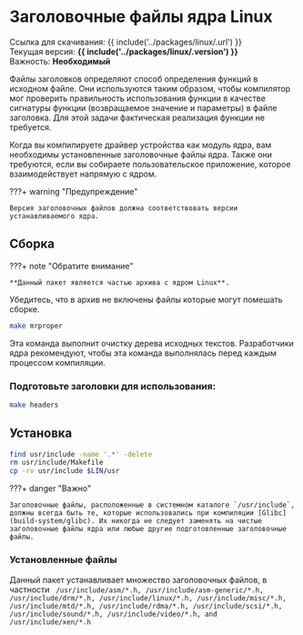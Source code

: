 # Заголовочные файлы ядра Linux 

Ссылка для скачивания: {{ include('../packages/linux/.url') }}
<br />
Текущая версия: <b>{{ include('../packages/linux/.version') }}</b>
<br />
Важность: <b>Необходимый</b>

Файлы заголовков определяют способ определения функций в исходном файле. Они используются таким образом, чтобы компилятор мог проверить правильность использования функции в качестве сигнатуры функции (возвращаемое значение и параметры) в файле заголовка. Для этой задачи фактическая реализация функции не требуется.

Когда вы компилируете драйвер устройства как модуль ядра, вам необходимы установленные заголовочные файлы ядра. Также они требуются, если вы собираете пользовательское приложение, которое взаимодействует напрямую с ядром.

???+ warning "Предупреждение"

    Версия заголовочных файлов должна соответствовать версии устанавливаемого ядра.

## Сборка

???+ note "Обратите внимание"

    **Данный пакет является частью архива с ядром Linux**.

Убедитесь, что в архив не включены файлы которые могут помешать сборке.

```bash
make mrproper
```

Эта команда выполнит очистку дерева исходных текстов. Разработчики ядра рекомендуют, чтобы эта команда выполнялась перед каждым процессом компиляции.

### Подготовьте заголовки для использования:

```bash
make headers
```

## Установка

```bash
find usr/include -name '.*' -delete
rm usr/include/Makefile
cp -rv usr/include $LIN/usr
```

???+ danger "Важно"

    Заголовочные файлы, расположенные в системном каталоге `/usr/include`, должны всегда быть те, которые использовались при компиляции [Glibc](build-system/glibc). Их никогда не следует заменять на чистые заголовочные файлы ядра или любые другие подготовленные заголовочные файлы.

### Установленные файлы

Данный пакет устанавливает множество заголовочных файлов, в частности ` /usr/include/asm/*.h, /usr/include/asm-generic/*.h, /usr/include/drm/*.h, /usr/include/linux/*.h, /usr/include/misc/*.h, /usr/include/mtd/*.h, /usr/include/rdma/*.h, /usr/include/scsi/*.h, /usr/include/sound/*.h, /usr/include/video/*.h, and /usr/include/xen/*.h`
